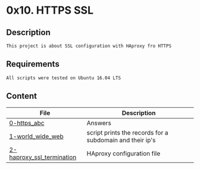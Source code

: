# 0x10. HTTPS SSL
## Description
    This project is about SSL configuration with HAproxy fro HTTPS
## Requirements
    All scripts were tested on Ubuntu 16.04 LTS
## Content
| File | Description |
| --- | --- |
| [0-https_abc](./0-https_abc) | Answers |
| [1-world_wide_web](./1-world_wide_web) | script prints the records for a subdomain and their ip's |
| [2-haproxy_ssl_termination](./2-haproxy_ssl_termination) | HAproxy configuration file |
